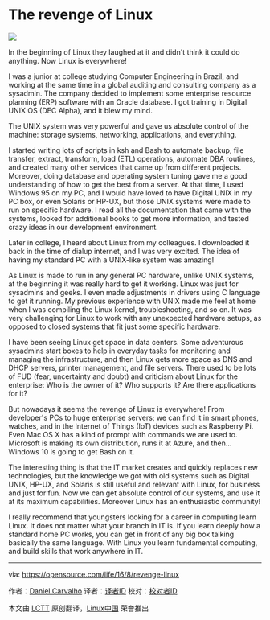 The revenge of Linux
========================

![](https://opensource.com/sites/default/files/styles/image-full-size/public/images/life/penguin%20swimming.jpg?itok=mfhEdRdM)

In the beginning of Linux they laughed at it and didn't think it could do anything. Now Linux is everywhere!

I was a junior at college studying Computer Engineering in Brazil, and working at the same time in a global auditing and consulting company as a sysadmin. The company decided to implement some enterprise resource planning (ERP) software with an Oracle database. I got training in Digital UNIX OS (DEC Alpha), and it blew my mind.

The UNIX system was very powerful and gave us absolute control of the machine: storage systems, networking, applications, and everything.

I started writing lots of scripts in ksh and Bash to automate backup, file transfer, extract, transform, load (ETL) operations, automate DBA routines, and created many other services that came up from different projects. Moreover, doing database and operating system tuning gave me a good understanding of how to get the best from a server. At that time, I used Windows 95 on my PC, and I would have loved to have Digital UNIX in my PC box, or even Solaris or HP-UX, but those UNIX systems were made to run on specific hardware. I read all the documentation that came with the systems, looked for additional books to get more information, and tested crazy ideas in our development environment.

Later in college, I heard about Linux from my colleagues. I downloaded it back in the time of dialup internet, and I was very excited. The idea of having my standard PC with a UNIX-like system was amazing!

As Linux is made to run in any general PC hardware, unlike UNIX systems, at the beginning it was really hard to get it working. Linux was just for sysadmins and geeks. I even made adjustments in drivers using C language to get it running. My previous experience with UNIX made me feel at home when I was compiling the Linux kernel, troubleshooting, and so on. It was very challenging for Linux to work with any unexpected hardware setups, as opposed to closed systems that fit just some specific hardware.

I have been seeing Linux get space in data centers. Some adventurous sysadmins start boxes to help in everyday tasks for monitoring and managing the infrastructure, and then Linux gets more space as DNS and DHCP servers, printer management, and file servers. There used to be lots of FUD (fear, uncertainty and doubt) and criticism about Linux for the enterprise: Who is the owner of it? Who supports it? Are there applications for it?

But nowadays it seems the revenge of Linux is everywhere! From developer's PCs to huge enterprise servers; we can find it in smart phones, watches, and in the Internet of Things (IoT) devices such as Raspberry Pi. Even Mac OS X has a kind of prompt with commands we are used to. Microsoft is making its own distribution, runs it at Azure, and then... Windows 10 is going to get Bash on it.

The interesting thing is that the IT market creates and quickly replaces new technologies, but the knowledge we got with old systems such as Digital UNIX, HP-UX, and Solaris is still useful and relevant with Linux, for business and just for fun. Now we can get absolute control of our systems, and use it at its maximum capabilities. Moreover Linux has an enthusiastic community!

I really recommend that youngsters looking for a career in computing learn Linux. It does not matter what your branch in IT is. If you learn deeply how a standard home PC works, you can get in front of any big box talking basically the same language. With Linux you learn fundamental computing, and build skills that work anywhere in IT.

--------------------------------------------------------------------------------

via: https://opensource.com/life/16/8/revenge-linux

作者：[Daniel Carvalho][a]
译者：[译者ID](https://github.com/译者ID)
校对：[校对者ID](https://github.com/校对者ID)

本文由 [LCTT](https://github.com/LCTT/TranslateProject) 原创翻译，[Linux中国](https://linux.cn/) 荣誉推出

[a]: https://opensource.com/users/danielscarvalho
